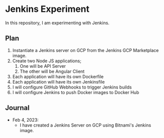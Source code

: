 # Jenkins Experiment
In this repository, I am experimenting with Jenkins.

## Plan
1. Instantiate a Jenkins server on GCP from the Jenkins GCP Marketplace image.
2. Create two Node JS applications;
    1. One will be API Server
    2. The other will be Angular Client
3. Each application will have its own Dockerfile
4. Each application will have its own Jenkinsfile
5. I will configure GitHub Webhooks to trigger Jenkins builds
6. I will configure Jenkins to push Docker images to Docker Hub

## Journal 
* Feb 4, 2023:
    * I have created a Jenkins Server on GCP using Bitnami's Jenkins image.